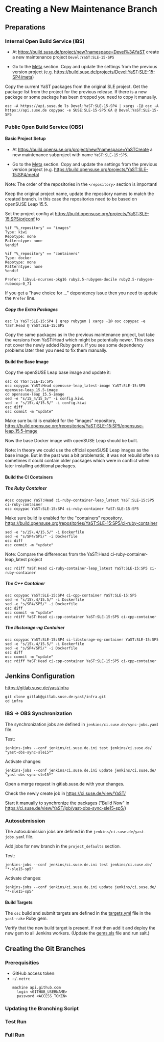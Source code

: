 # Creating a New Maintenance Branch


## Preparations

### Internal Open Build Service (IBS)

- At https://build.suse.de/project/new?namespace=Devel%3AYaST create a new
  maintenance project `Devel:YaST:SLE-15-SP5`

- Go to the [Meta](https://build.suse.de/projects/Devel:YaST:SLE-15-SP5/meta)
  section. Copy and update the settings from the previous version project
  (e.g. https://build.suse.de/projects/Devel:YaST:SLE-15-SP4/meta)

Copy the current YaST packages from the original SLE project. Get the package
list from the project for the previous release. If there is a new package or
some package has been dropped you need to copy it manually.

```shell
osc -A https://api.suse.de ls Devel:YaST:SLE-15-SP4 | xargs -I@ osc -A https://api.suse.de copypac -e SUSE:SLE-15-SP5:GA @ Devel:YaST:SLE-15-SP5
```

### Public Open Build Service (OBS)

#### Basic Project Setup

- At https://build.opensuse.org/project/new?namespace=YaSTCreate a new
  maintenance subproject with name `YaST:SLE-15:SP5`.

- Go to the [Meta](https://build.opensuse.org/projects/YaST:YaST:SLE-15:SP5/meta)
  section. Copy and update the settings from the previous version project
  (e.g. https://build.opensuse.org/projects/YaST:SLE-15:SP4/meta)

Note: The order of the repositories in the `<repository>` section is important!

Keep the original project name, update the repository names to match the
created branch. In this case the repositories need to be based on openSUSE
Leap 15.5.

Set the project config at https://build.opensuse.org/projects/YaST:SLE-15:SP5/prjconf to

```
%if "%_repository" == "images"
Type: kiwi
Repotype: none
Patterntype: none
%endif

%if "%_repository" == "containers"
Type: docker
Repotype: none
Patterntype: none
%endif

Prefer: libyui-ncurses-pkg16 ruby2.5-rubygem-docile ruby2.5-rubygem-rubocop-0_71
```

If you get a "have choice for ..." dependency issue then you need to update
the `Prefer` line.

##### Copy the Extra Packages

```shell
osc ls YaST:SLE-15:SP4 | grep rubygem | xargs -I@ osc copypac -e YaST:Head @ YaST:SLE-15:SP5
```

Copy the same packages as in the previous maintenance project, but take the
versions from YaST:Head which might be potentially newer. This does not cover
the newly added Ruby gems. If you see some dependency problems later then
you need to fix them manually.

#### Build the Base Image

Copy the openSUSE Leap base image and update it:

```shell
osc co YaST:SLE-15:SP5
osc copypac YaST:Head opensuse-leap_latest-image YaST:SLE-15:SP5 opensuse-leap_15.5-image
cd opensuse-leap_15.5-image
sed -e "s/15_4/15_5/" -i config.kiwi
sed -e "s/15\.4/15.5/" -i config.kiwi
osc diff
osc commit -m "update"
```

Make sure build is enabled for the "images" repository, https://build.opensuse.org/repositories/YaST:SLE-15:SP5/opensuse-leap_15.5-image

Now the base Docker image with openSUSE Leap should be built.

Note: In theory we could use the official openSUSE Leap images as the base image.
But in the past was a bit problematic, it was not rebuild often so sometimes
it could contain older packages which were in conflict when later installing
additional packages.

#### Build the CI Containers

##### The Ruby Container

```shell
#osc copypac YaST:Head ci-ruby-container-leap_latest YaST:SLE-15:SP5 ci-ruby-container
osc copypac YaST:SLE-15:SP4 ci-ruby-container YaST:SLE-15:SP5
```
Make sure build is enabled for the "containers" repository, https://build.opensuse.org/repositories/YaST:SLE-15:SP5/ci-ruby-container


```
sed -e "s/15\.4/15.5/" -i Dockerfile
sed -e "s/SP4/SP5/" -i Dockerfile
osc diff
osc commit -m "update"
```

Note: Compare the differences from the YaST:Head ci-ruby-container-leap_latest project 

```shell
osc rdiff YaST:Head ci-ruby-container-leap_latest YaST:SLE-15:SP5 ci-ruby-container
```

##### The C++ Container

```shell
osc copypac YaST:SLE-15:SP4 ci-cpp-container YaST:SLE-15:SP5
sed -e "s/15\.4/15.5/" -i Dockerfile
sed -e "s/SP4/SP5/" -i Dockerfile
osc diff
osc commit -m "update"
osc rdiff YaST:Head ci-cpp-container YaST:SLE-15:SP5 ci-cpp-container
```

##### The libstorage-ng Container

```shell
osc copypac YaST:SLE-15:SP4 ci-libstorage-ng-container YaST:SLE-15:SP5
sed -e "s/15\.4/15.5/" -i Dockerfile
sed -e "s/SP4/SP5/" -i Dockerfile
osc diff
osc commit -m "update"
osc rdiff YaST:Head ci-cpp-container YaST:SLE-15:SP5 ci-cpp-container
```

## Jenkins Configuration

https://gitlab.suse.de/yast/infra

```shell
git clone gitlab@gitlab.suse.de:yast/infra.git
cd infra
```


### IBS -> OBS Synchronization

The synchronization jobs are defined in `jenkins/ci.suse.de/sync-jobs.yaml` file.

Test:

```shell
jenkins-jobs --conf jenkins/ci.suse.de.ini test jenkins/ci.suse.de/ "yast-obs-sync-sle15*"
```

Activate changes:

```shell
jenkins-jobs --conf jenkins/ci.suse.de.ini update jenkins/ci.suse.de/ "yast-obs-sync-sle15*"
```

Open a merge request in gitlab.suse.de with your changes.

Check the newly create job in https://ci.suse.de/view/YaST/

Start it manually to synchronize the packages ("Build Now" in
https://ci.suse.de/view/YaST/job/yast-obs-sync-sle15-sp5/)


### Autosubmission

The autosubmission jobs are defined in the `jenkins/ci.suse.de/yast-jobs.yaml` file.

Add jobs for new branch in the `project_defaults` section.

Test:

```shell
jenkins-jobs --conf jenkins/ci.suse.de.ini test jenkins/ci.suse.de/ "*-sle15-sp5"
```

Activate changes:

```shell
jenkins-jobs --conf jenkins/ci.suse.de.ini update jenkins/ci.suse.de/ "*-sle15-sp5"
```

#### Build Targets

The `osc` build and submit targets are defined in the [targets.yml](
https://github.com/yast/yast-rake/blob/master/data/targets.yml) file in the
`yast-rake` Ruby gem.

Verify that the new build target is present. If not then add it and deploy
the new gem to all Jenkins workers. (Update the [gems.sls](
https://gitlab.suse.de/yast/infra/-/blob/master/srv/salt/yast-jenkins/gems.sls)
file and run salt.)


## Creating the Git Branches

### Prerequisities

- GitHub access token
- `~/.netrc`
  ```
  machine api.github.com
    login <GITHUB_USERNAME>
    password <ACCESS_TOKEN>
  ```

### Updating the Branching Script

### Test Run

### Full Run
